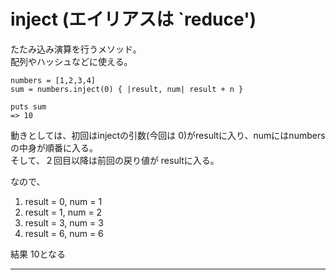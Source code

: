 # inject (エイリアスは `reduce')
たたみ込み演算を行うメソッド。  
配列やハッシュなどに使える。  
~~~
numbers = [1,2,3,4]
sum = numbers.inject(0) { |result, num| result + n }

puts sum
=> 10
~~~
動きとしては、初回はinjectの引数(今回は 0)がresultに入り、numにはnumbersの中身が順番に入る。   
そして、２回目以降は前回の戻り値が resultに入る。  

なので、
1. result = 0, num = 1
2. result = 1, num = 2
3. result = 3, num = 3
4. result = 6, num = 6

結果 10となる
***
